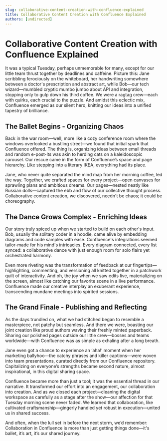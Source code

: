 ```yaml
---
slug: collaborative-content-creation-with-confluence-explained
title: Collaborative Content Creation with Confluence Explained
authors: [undirected]
---
```



# Collaborative Content Creation with Confluence Explained

It was a typical Tuesday, perhaps unmemorable for many, except for our little team thrust together by deadlines and caffeine. Picture this: Jane scribbling ferociously on the whiteboard, her handwriting somewhere between a doctor's prescription and abstract art, while Bob—our tech wizard—mumbled cryptic mumbo jumbo about API and integration, stopping only to gulp down his third coffee. We were a ragtag crew—each with quirks, each crucial to the puzzle. And amidst this eclectic mix, Confluence emerged as our silent hero, knitting our ideas into a unified tapestry of brilliance.

## The Ballet Begins - Organizing Chaos

Back in the war room—well, more like a cozy conference room where the windows overlooked a bustling street—we found that initial spark that Confluence offered. The thing is, organizing ideas between email threads and random e-post-its was akin to herding cats on a kaleidoscopic carousel. Our rescue came in the form of Confluence’s space and page hierarchy. Like stepping into a literary IKEA, everything had its place.

Jane, who never quite separated the mind map from her morning coffee, led the way. Together, we crafted spaces for every project—open canvases for sprawling plans and ambitious dreams. Our pages—nested neatly like Russian dolls—captured the ebb and flow of our collective thought process. Collaborative content creation, we discovered, needn't be chaos; it could be choreography.

## The Dance Grows Complex - Enriching Ideas

Our story truly spiced up when we started to build on each other's input. Bob, usually the solitary coder in a hoodie, came alive by embedding diagrams and code samples with ease. Confluence's integrations seemed tailor-made for his mind's intricacies. Every diagram connected, every list synced: a collaborative dance with just enough room for solo flairs yet orchestrated harmony.

Even more riveting was the transformation of feedback at our fingertips—highlighting, commenting, and versioning all knitted together in a patchwork quilt of interactivity. And oh, the joy when we saw edits live, materializing on the screen, almost like catching our favorite scene in a live performance. Confluence made our creative interplay an exuberant experience, transcending mundane meetings into spirited sessions.

## The Grand Finale - Publishing and Reflecting

As the days trundled on, what we had stitched began to resemble a masterpiece, not patchy but seamless. And there we were, boasting our joint creation like proud authors waving their freshly minted paperback. Sharing our polished pages outside our little crew—bosses and teams worldwide—with Confluence was as simple as exhaling after a long breath. 

Jane even got a chance to experience an ‘aha!’ moment when her marketing ballyhoo—the catchy phrases and killer captions—were woven into team presentations, curated directly from our Confluence repository. Capitalizing on everyone’s strengths became second nature, almost inspirational, in this digital sharing space.

Confluence became more than just a tool; it was the essential thread in our narrative. It transformed our effort into an engagement, our collaboration into creation. And as we closed each project—cleaning the digital workspace as carefully as a stage after the show—our affection for that Tuesday morning scene never faded. We learned that collaboration, like cultivated craftsmanship—gingerly handled yet robust in execution—united us in shared success.

And often, when the lull set in before the next storm, we’d remember: Collaboration in Confluence is more than just getting things done—it's ballet, it’s art, it’s our shared journey.



